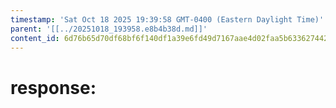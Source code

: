 ```yaml
---
timestamp: 'Sat Oct 18 2025 19:39:58 GMT-0400 (Eastern Daylight Time)'
parent: '[[../20251018_193958.e8b4b38d.md]]'
content_id: 6d76b65d70df68bf6f140df1a39e6fd49d7167aae4d02faa5b63362744266256
---
```


# response:
